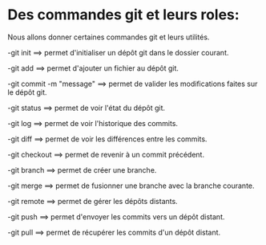 # Des commandes git et leurs roles:

Nous allons donner certaines commandes git et leurs utilités.

-git init ==> permet d'initialiser un dépôt git dans le dossier courant.

-git add ==> permet d'ajouter un fichier au dépôt git.

-git commit -m "message" ==> permet de valider les modifications faites sur le dépôt git.

-git status ==> permet de voir l'état du dépôt git.

-git log ==> permet de voir l'historique des commits.

-git diff ==> permet de voir les différences entre les commits.

-git checkout ==> permet de revenir à un commit précédent.

-git branch ==> permet de créer une branche.

-git merge ==> permet de fusionner une branche avec la branche courante.

-git remote ==> permet de gérer les dépôts distants.

-git push ==> permet d'envoyer les commits vers un dépôt distant.

-git pull ==> permet de récupérer les commits d'un dépôt distant.



